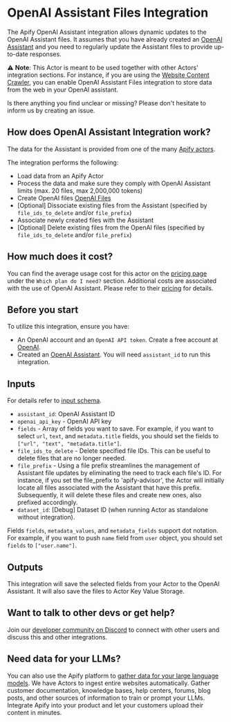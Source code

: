 # OpenAI Assistant Files Integration

The Apify OpenAI Assistant integration allows dynamic updates to the OpenAI Assistant files.
It assumes that you have already created an [OpenAI Assistant](https://platform.openai.com/docs/assistants/overview/agents)
and you need to regularly update the Assistant files to provide up-to-date responses.

⚠️ **Note**: This Actor is meant to be used together with other Actors' integration sections.
For instance, if you are using the [Website Content Crawler](https://apify.com/apify/website-content-crawler),
you can enable OpenAI Assistant Files integration to store data from the web in your OpenAI assistant.

Is there anything you find unclear or missing? Please don't hesitate to inform us by creating an issue.

## How does OpenAI Assistant Integration work?

The data for the Assistant is provided from one of the many [Apify actors](https://apify.com/store).

The integration performs the following:
- Load data from an Apify Actor
- Process the data and make sure they comply with OpenAI Assistant limits (max. 20 files, max 2,000,000 tokens)
- Create OpenAI files [OpenAI Files](https://platform.openai.com/docs/api-reference/files)
- [Optional] Dissociate existing files from the Assistant (specified by `file_ids_to_delete` and/or `file_prefix`)
- Associate newly created files with the Assistant
- [Optional] Delete existing files from the OpenAI files (specified by `file_ids_to_delete` and/or `file_prefix`)

## How much does it cost?
You can find the average usage cost for this actor on the [pricing page](https://apify.com/pricing) under the `Which plan do I need?` section.
Additional costs are associated with the use of OpenAI Assistant. Please refer to their [pricing](https://openai.com/pricing) for details.

## Before you start

To utilize this integration, ensure you have:

- An OpenAI account and an `OpenAI API token`. Create a free account at [OpenAI](https://beta.openai.com/).
- Created an [OpenAI Assistant](https://platform.openai.com/docs/assistants/overview). You will need `assistant_id` to run this integration.

## Inputs

For details refer to [input schema](.actor/input_schema.json).

- `assistant_id`: OpenAI Assistant ID
- `openai_api_key` - OpenAI API key
- `fields` - Array of fields you want to save. For example, if you want to select `url`, `text`, and `metadata.title` fields, you should set the fields to `["url", "text", "metadata.title"]`.
- `file_ids_to_delete` - Delete specified file IDs. This can be useful to delete files that are no longer needed.
- `file_prefix` - Using a file prefix streamlines the management of Assistant file updates by eliminating the need to track each file's ID. For instance, if you set the file_prefix to 'apify-advisor', the Actor will initially locate all files associated with the Assistant that have this prefix. Subsequently, it will delete these files and create new ones, also prefixed accordingly.
- `dataset_id`: [Debug] Dataset ID (when running Actor as standalone without integration).

Fields `fields`, `metadata_values`, and `metadata_fields` support dot notation. For example, if you want to push `name` field from `user` object, you should set `fields` to `["user.name"]`.

## Outputs

This integration will save the selected fields from your Actor to the OpenAI Assistant.
It will also save the files to Actor Key Value Storage.

## Want to talk to other devs or get help?

Join our [developer community on Discord](https://discord.com/invite/jyEM2PRvMU) to connect with other users and discuss this and other integrations.

## Need data for your LLMs?

You can also use the Apify platform to [gather data for your large language models](https://apify.com/data-for-generative-ai). We have Actors to ingest entire websites automatically.
Gather customer documentation, knowledge bases, help centers, forums, blog posts, and other sources of information to train or prompt your LLMs.
Integrate Apify into your product and let your customers upload their content in minutes.

